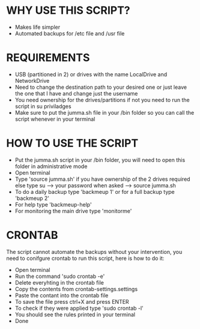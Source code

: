 # WHY USE THIS SCRIPT?
- Makes life simpler
- Automated backups for /etc file and /usr file

# REQUIREMENTS 
- USB (partitioned in 2) or drives with the name LocalDrive and NetworkDrive
- Need to change the destination path to your desired one or just leave the one that I have and change just the username
- You need ownership for the drives/partitions if not you need to run the script in su priviladges
- Make sure to put the jumma.sh file in your /bin folder so you can call the script whenever in your terminal

# HOW TO USE THE SCRIPT 
- Put the jumma.sh script in your /bin folder, you will need to open this folder in administrative mode
- Open terminal 
- Type 'source jumma.sh' if you have ownership of the 2 drives required else type su --> your password when asked --> source jumma.sh
- To do a daily backup type 'backmeup 1' or for a full backup type 'backmeup 2'
- For help type 'backmeup-help'
- For monitoring the main drive type 'monitorme'

# CRONTAB 
The script cannot automate the backups without your intervention, you need to conifgure crontab to run this script, here is how to do it:
- Open terminal 
- Run the command 'sudo crontab -e'
- Delete everyhting in the crontab file 
- Copy the contents from crontab-settings.settings
- Paste the contant into the crontab file 
- To save the file press ctrl+X and press ENTER
- To check if they were applied type 'sudo crontab -l'
- You should see the rules printed in your terminal
- Done



